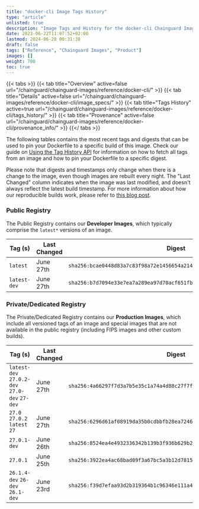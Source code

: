 ```yaml
---
title: "docker-cli Image Tags History"
type: "article"
unlisted: true
description: "Image Tags and History for the docker-cli Chainguard Image"
date: 2023-06-22T11:07:52+02:00
lastmod: 2024-06-28 00:31:38
draft: false
tags: ["Reference", "Chainguard Images", "Product"]
images: []
weight: 700
toc: true
---
```


{{< tabs >}}
{{< tab title="Overview" active=false url="/chainguard/chainguard-images/reference/docker-cli/" >}}
{{< tab title="Details" active=false url="/chainguard/chainguard-images/reference/docker-cli/image_specs/" >}}
{{< tab title="Tags History" active=true url="/chainguard/chainguard-images/reference/docker-cli/tags_history/" >}}
{{< tab title="Provenance" active=false url="/chainguard/chainguard-images/reference/docker-cli/provenance_info/" >}}
{{</ tabs >}}

The following tables contains the most recent tags and digests that can be used to pin your Dockerfile to a specific build of this image. Check our guide on [Using the Tag History API](/chainguard/chainguard-images/using-the-tag-history-api/) for information on how to fetch all tags from an image and how to pin your Dockerfile to a specific digest.

Please note that digests and timestamps only change when there is a change to the image, even though images are rebuilt every night. The "Last Changed" column indicates when the image was last modified, and doesn't always reflect the latest build timestamp. For more information about how our reproducible builds work, please refer to [this blog post](https://www.chainguard.dev/unchained/reproducing-chainguards-reproducible-image-builds).

### Public Registry
The Public Registry contains our **Developer Images**, which typically comprise the `latest*` versions of an image.

| Tag (s)       | Last Changed | Digest                                                                    |
|---------------|--------------|---------------------------------------------------------------------------|
|  `latest`     | June 27th    | `sha256:bcae0448d83a7c83f98a72e1456654a2144a5f7b6b9b56f99c142e6b23689d0f` |
|  `latest-dev` | June 27th    | `sha256:b7d7094e33e7ea7a289ea97d70acf651fb2450cd5e9ba5f5c35618893d073ed4` |


### Private/Dedicated Registry
The Private/Dedicated Registry contains our **Production Images**, which include all versioned tags of an image and special images that are not available in the public registry (including FIPS images and other custom builds).

| Tag (s)                                        | Last Changed | Digest                                                                    |
|------------------------------------------------|--------------|---------------------------------------------------------------------------|
|  `latest-dev` `27.0.2-dev` `27.0-dev` `27-dev` | June 27th    | `sha256:4a66297f7d3a7b5e35c1a74a4d88c27f7f054dd41075d59300f291c11e5026bc` |
|  `27.0` `27.0.2` `latest` `27`                 | June 27th    | `sha256:6296d61af08919da35b0cdbbfb28ea7246285c3d827e146ca18e2c4d811c12f3` |
|  `27.0.1-dev`                                  | June 26th    | `sha256:8524ea4e4932336342b139b3f936b629b246c258d2c406a647a4d750004e4f91` |
|  `27.0.1`                                      | June 25th    | `sha256:3922ea4ac68bad09f3a67bc5a3b12d7815f2c97a3e12f7a1c408fc1634638cde` |
|  `26.1.4-dev` `26-dev` `26.1-dev`              | June 23rd    | `sha256:f39d7efaa93d2b319364b1c96346e111a46e03cc1bebd335a9e8116ef0da1d44` |

